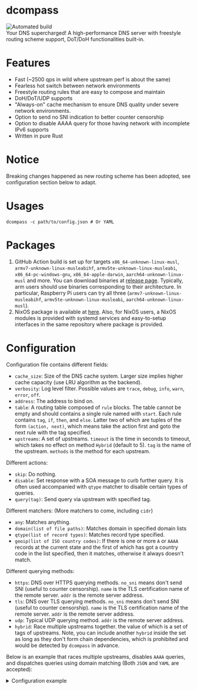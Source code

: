 # dcompass
![Automated build](https://github.com/LEXUGE/dcompass/workflows/Build%20dcompass%20on%20various%20targets/badge.svg)  
Your DNS supercharged! A high-performance DNS server with freestyle routing scheme support, DoT/DoH functionalities built-in.

# Features
- Fast (~2500 qps in wild where upstream perf is about the same)
- Fearless hot switch between network environments
- Freestyle routing rules that are easy to compose and maintain
- DoH/DoT/UDP supports
- "Always-on" cache mechanism to ensure DNS quality under severe network environments.
- Option to send no SNI indication to better counter censorship
- Option to disable AAAA query for those having network with incomplete IPv6 supports
- Written in pure Rust

# Notice
Breaking changes happened as new routing scheme has been adopted, see configuration section below to adapt.

# Usages
```
dcompass -c path/to/config.json # Or YAML
```

# Packages
1. GitHub Action build is set up for targets `x86_64-unknown-linux-musl`, `armv7-unknown-linux-musleabihf`, `armv5te-unknown-linux-musleabi`, `x86_64-pc-windows-gnu`, `x86_64-apple-darwin`, `aarch64-unknown-linux-musl` and more. You can download binaries at [release page](https://github.com/LEXUGE/dcompass/releases). Typically, arm users should use binaries corresponding to their architecture. In particular, Raspberry Pi users can try all three (`armv7-unknown-linux-musleabihf`, `armv5te-unknown-linux-musleabi`, `aarch64-unknown-linux-musl`).
2. NixOS package is available at [here](https://github.com/icebox-nix/netkit.nix). Also, for NixOS users, a NixOS modules is provided with systemd services and easy-to-setup interfaces in the same repository where package is provided.

# Configuration
Configuration file contains different fields:
- `cache_size`: Size of the DNS cache system. Larger size implies higher cache capacity (use LRU algorithm as the backend).
- `verbosity`: Log level filter. Possible values are `trace`, `debug`, `info`, `warn`, `error`, `off`.
- `address`: The address to bind on.
- `table`: A routing table composed of `rule` blocks. The table cannot be empty and should contains a single rule named with `start`. Each rule contains `tag`, `if`, `then`, and `else`. Latter two of which are tuples of the form `(action, next)`, which means take the action first and goto the next rule with the tag specified.
- `upstreams`: A set of upstreams. `timeout` is the time in seconds to timeout, which takes no effect on method `Hybrid` (default to 5). `tag` is the name of the upstream. `methods` is the method for each upstream.

Different actions:
- `skip`: Do nothing.
- `disable`: Set response with a SOA message to curb further query. It is often used accompanied with `qtype` matcher to disable certain types of queries.
- `query(tag)`: Send query via upstream with specified tag.

Different matchers: (More matchers to come, including `cidr`)
- `any`: Matches anything.
- `domain(list of file paths)`: Matches domain in specified domain lists
- `qtype(list of record types)`: Matches record type specified.
- `geoip(list of ISO country codes)`: If there is one or more `A` or `AAAA` records at the current state and the first of which has got a country code in the list specified, then it matches, otherwise it always doesn't match.

Different querying methods:
- `https`: DNS over HTTPS querying methods. `no_sni` means don't send SNI (useful to counter censorship). `name` is the TLS certification name of the remote server. `addr` is the remote server address.
- `tls`: DNS over TLS querying methods. `no_sni` means don't send SNI (useful to counter censorship). `name` is the TLS certification name of the remote server. `addr` is the remote server address.
- `udp`: Typical UDP querying method. `addr` is the remote server address.
- `hybrid`: Race multiple upstreams together. the value of which is a set of tags of upstreams. Note, you can include another `hybrid` inside the set as long as they don't form chain dependencies, which is prohibited and would be detected by `dcompass` in advance.

Below is an example that races multiple upstreams, disables `AAAA` queries, and dispatches queries using domain matching (Both `JSON` and `YAML` are accepted):
<details><summary>Configuration example</summary>
<p>
```yaml
---
verbosity: info
cache_size: 4096
address: 0.0.0.0:2053
table:
- tag: start
  if:
    qtype:
    - AAAA
  then:
  - disable
  - end
  else:
  - skip
  - dispatch

- tag: dispatch
  if:
    domain:
    - PATH TO DOMAIN LIST
  then:
  - query: domestic
  - end
  else:
  - query: secure
  - end


upstreams:
- timeout: 2
  method:
    udp: 114.114.114.114:53
  tag: 114DNS

- timeout: 2
  method:
    udp: 223.6.6.6:53
  tag: Ali

- method:
    hybrid:
    - 114DNS
    - Ali
  tag: domestic

- method:
    https:
      no_sni: true
      name: cloudflare-dns.com
      addr: 1.1.1.1:443
  tag: cloudflare

- method:
    https:
      no_sni: true
      name: dns.quad9.net
      addr: 9.9.9.9:443
  tag: quad9

- method:
    hybrid:
    - cloudflare
    - quad9
  tag: secure
```
</p>
</details>

Table example of using GeoIP to mitigate pollution

```yaml
table:
- tag: start
  if: any
  then:
  - query: domestic
  - check_secure
- tag: check_secure
  if:
    geoip:
    - CN
  else:
  - query: secure
  - end
```

# Behind the scene details
- if one incoming DNS message contains more than one DNS query (which is impossible in wild), matchers only care about the first one.
- If a cache record is expired, we return back the expired cache and start a background query to update the cache, if which failed, the expired cache would be still returned back and background query would start again for next query on the same domain. The cache only gets purged if the internal LRU cache system purges it. This ensures cache is always available while dcompass complies TTL.

# Benchmark
Mocked benchmark:
```
non_cache_resolve       time:   [10.624 us 10.650 us 10.679 us]
                        change: [-0.9733% -0.0478% +0.8159%] (p = 0.93 > 0.05)
                        No change in performance detected.
Found 12 outliers among 100 measurements (12.00%)
  1 (1.00%) low mild
  6 (6.00%) high mild
  5 (5.00%) high severe

cached_resolve          time:   [10.712 us 10.748 us 10.785 us]
                        change: [-5.2060% -4.1827% -3.1967%] (p = 0.00 < 0.05)
                        Performance has improved.
Found 10 outliers among 100 measurements (10.00%)
  2 (2.00%) low mild
  7 (7.00%) high mild
  1 (1.00%) high severe
```

Following benchmarks are not mocked, but they are rather based on multiple perfs in wild. Not meant to be accurate for statical purposes.
- On `i7-10710U`, dnsperf gets out `~760 qps` with `0.12s avg latency` and `0.27% ServFail` rate for a test of `15004` queries.
- As a reference SmartDNS gets `~640 qps` for the same test on the same hardware.

# TODO-list
- [ ] Support multiple inbound servers with different types like `DoH`, `DoT`, `TCP`, and `UDP`.
- [ ] IP-CIDR matcher for both source address and response address
- [ ] GeoIP matcher for source address
- [ ] Custom response action

# License
All three components `dmatcher`, `droute`, `dcompass` are licensed under GPLv3+.
`dcompass` and `droute` with `geoip` feature gate enabled include GeoLite2 data created by MaxMind, available from <a href="https://www.maxmind.com">https://www.maxmind.com</a>.
